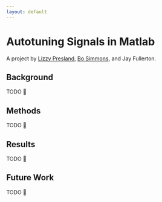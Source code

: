 ```yaml
---
layout: default
---
```


# Autotuning Signals in Matlab

A project by [Lizzy Presland](https://linkedin.com/in/etcadinfinitum), [Bo Simmons](https://www.linkedin.com/in/bowman-simmons/), and Jay Fullerton.

## Background

TODO :bug:

## Methods

TODO :bug:

## Results

TODO :bug:

## Future Work

TODO :bug:
